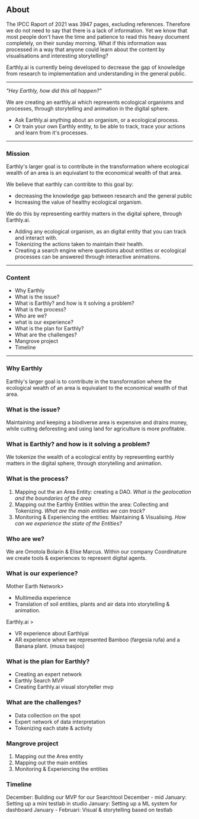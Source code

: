 ## About

The IPCC Raport of 2021 was 3947 pages, excluding references. Therefore we do not need to say that there is a lack of information. Yet we know that most people don't have the time and patience to read this heavy document completely, on their sunday morning. What if this information was processed in a way that anyone could learn about the content by visualisations and interesting storytelling?

Earthly.ai is currently being developed to decrease the gap of knowledge from research to implementation and understanding in the general public.

---


_"Hey Earthly, how did this all happen?"_

We are creating an earthly.ai which represents ecological organisms and processes, through storytelling and animation in the digital sphere.

- Ask Earthly.ai anything about an organism, or a ecological process.
- Or train your own Earthly entity, to be able to track, trace your actions and learn from it's processes.


---

### Mission
Earthly's larger goal is to contribute in the transformation where ecological wealth of an area is an equivalant to the economical wealth of that area.

We believe that earthly can contribte to this goal by:

- decreasing the knowledge gap between research and the general public
- Increasing the value of healthy ecological organism.
            
We do this by representing earthly matters in the digital sphere, through Earthly.ai.

- Adding any ecological organism, as an digital entity that you can track and interact with.
- Tokenizing the actions taken to maintain their health.
- Creating a search engine where questions about entities or ecological processes can be answered through interactive animations.

---
### Content
- Why Earthly
- What is the issue?
- What is Earthly? and how is it solving a problem?
- What is the process?
- Who are we?
- what is our experience?
- What is the plan for Earthly?
- What are the challenges?
- Mangrove project
- Timeline
---
### Why Earthly
Earthly's larger goal is to contribute in the transformation where the ecological wealth of an area is equivalant to the economical wealth of that area.

### What is the issue?
Maintaining and keeping a biodiverse area is expensive and drains money, while cutting deforesting and using land for agriculture is more profitable.

### What is Earthly? and how is it solving a problem?
We tokenize the wealth of a ecological entity by representing earthly matters in the digital sphere, through storytelling and animation.

### What is the process?
1. Mapping out the an Area Entity: creating a DAO. *What is the geolocation and the boundaries of the area*
2. Mapping out the Earthly Entities within the area: Collecting and Tokenizing. *What are the main entities we can track?*
3. Monitoring & Experiencing the entities: Maintaining & Visualising. *How can we experience the state of the Entities?*

### Who are we?
We are Omotola Bolarin & Elise Marcus.
Within our company Coordinature we create tools & experiences to represent digital agents.

### What is our experience?
Mother Earth Network>
- Multimedia experience
- Translation of soil entities, plants and air data into storytelling & animation.

Earthly.ai >
- VR experience about Earthlyai
- AR experience where we represented Bamboo (fargesia rufa) and a Banana plant. (musa basjoo)

### What is the plan for Earthly?
- Creating an expert network
- Earthly Search MVP
- Creating Earthly.ai visual storyteller mvp

### What are the challenges?
- Data collection on the spot
- Expert network of data interpretation
- Tokenizing each state & activity

### Mangrove project
1. Mapping out the Area entity 
2. Mapping out the main entities
3. Monitoring & Experiencing the entities


### Timeline
December: Building our MVP for our Searchtool
December - mid January: Setting up a mini testlab in studio
January: Setting up a ML system for dashboard
January - Februari: Visual & storytelling based on testlab



